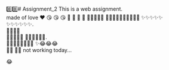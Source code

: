 0️⃣0️⃣# Assignment_2
This is a web assignment. 
<br>
made of love ❤️ 😘 😘 😘 💞 💞 💞 💞 
🎉🎉🎉🎉🎉
 🎉🎉🎉🎉✨✨✨✨✨✨ 
 ✨✨✨✨✨     
✨✨✨✨✨✨.   
🌃🌃🌃🥲         
🎉🎉🎉🎉😧
🧿🧿🧿🧿🧿😎.          
🎉🎉🎉🎉🎉✨✨✨
✨😂😂😂         
🌃🌃 💊💊
not working today...  
               
😂 
   
